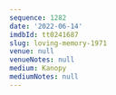 ```yaml
---
sequence: 1282
date: '2022-06-14'
imdbId: tt0241687
slug: loving-memory-1971
venue: null
venueNotes: null
medium: Kanopy
mediumNotes: null
---
```


